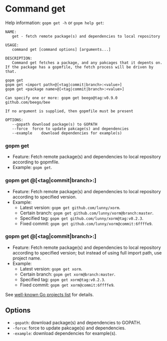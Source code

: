 Command get
====

Help information: `gopm get -h` or `gopm help get`:

	NAME:
	   get - fetch remote package(s) and dependencies to local repository
	
	USAGE:
	   command get [command options] [arguments...]
	
	DESCRIPTION:
	   Command get fetches a package, and any pakcages that it depents on.
	If the package has a gopmfile, the fetch process will be driven by that.
	
	gopm get
	gopm get <import path>@[<tag|commit|branch>:<value>]
	gopm get <package name>@[<tag|commit|branch>:<value>]
	
	Can specify one or more: gopm get beego@tag:v0.9.0 github.com/beego/bee
	
	If no argument is supplied, then gopmfile must be present
	
	OPTIONS:
	   --gopath	download package(s) to GOPATH
	   --force	force to update pakcage(s) and dependencies
	   --example	download dependencies for example(s)
   
### gopm get

- Feature: Fetch remote package(s) and dependencies to local repository according to gopmfile.
- Example: `gopm get`.

### gopm get <import path>@[<tag|commit|branch>:<value>]

- Feature: Fetch remote package(s) and dependencies to local repository according to specified version.
- Example:
	- Latest version: `gopm get github.com/lunny/xorm`.
	- Certain branch: `gopm get github.com/lunny/xorm@branch:master`.
	- Specified tag: `gopm get github.com/lunny/xorm@tag:v0.2.3`.
	- Fixed commit: `gopm get github.com/lunny/xorm@commit:6ffffe9`.
	
### gopm get <package name>@[<tag|commit|branch>:<value>]

- Feature: Fetch remote package(s) and dependencies to local repository according to specified version; but instead of using full import path, use project name.
- Example:
	- Latest version: `gopm get xorm`.
	- Certain branch: `gopm get xorm@branch:master`.
	- Specified tag: `gopm get xorm@tag:v0.2.3`.
	- Fixed commit: `gopm get xorm@commit:6ffffe9`.
	
See [well-known Go projects list](../pkgname.list) for details.

## Options

- `-gopath`: download package(s) and dependencies to GOPATH.
- `-force`: force to update pakcage(s) and dependencies.
- `-example`: download dependencies for example(s).